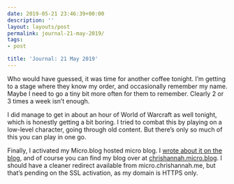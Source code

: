 ```yaml
---
date: 2019-05-21 23:46:39+00:00
description: ''
layout: layouts/post
permalink: journal-21-may-2019/
tags:
- post

title: 'Journal: 21 May 2019'
---
```


<p>Who would have guessed, it was time for another coffee tonight. I&#8217;m getting to a stage where they know my order, and occasionally remember my name. Maybe I need to go a tiny bit more often for them to remember. Clearly 2 or 3 times a week isn&#8217;t enough.</p>
<p>I did manage to get in about an hour of World of Warcraft as well tonight, which is honestly getting a bit boring. I tried to combat this by playing on a low-level character, going through old content. But there&#8217;s only so much of this you can play in one go.</p>
<p>Finally, I activated my Micro.blog hosted micro blog. I <a href="https://chrishannah.micro.blog/2019/05/21/ive-decided-to.html">wrote about it on the blog</a>, and of course you can find my blog over at <a href="https://chrishannah.micro.blog">chrishannah.micro.blog</a>. I should have a cleaner redirect available from micro.chrishannah.me, but that&#8217;s pending on the SSL activation, as my domain is HTTPS only.</p>
